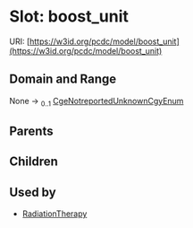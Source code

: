 
# Slot: boost_unit




URI: [https://w3id.org/pcdc/model/boost_unit](https://w3id.org/pcdc/model/boost_unit)


## Domain and Range

None &#8594;  <sub>0..1</sub> [CgeNotreportedUnknownCgyEnum](CgeNotreportedUnknownCgyEnum.md)

## Parents


## Children


## Used by

 * [RadiationTherapy](RadiationTherapy.md)
